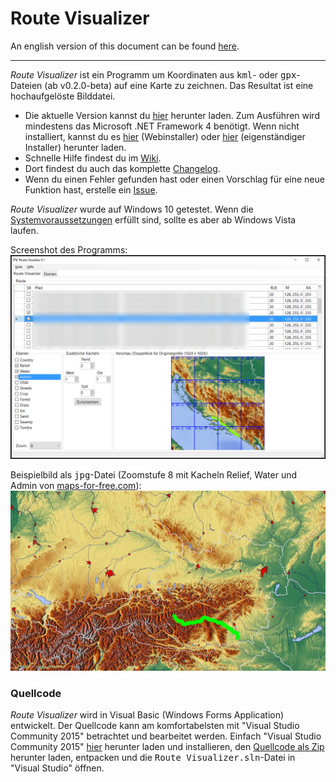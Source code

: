 # Route Visualizer

An english version of this document can be found [here](https://github.com/DAccord/Route-Visualizer/blob/master/Readme%20EN.md).

***

*Route Visualizer* ist ein Programm um Koordinaten aus <tt>kml</tt>- oder <tt>gpx</tt>-Dateien (ab v0.2.0-beta) auf eine Karte zu zeichnen. Das Resultat ist eine hochaufgelöste Bilddatei.

* Die aktuelle Version kannst du [hier](https://github.com/DAccord/Route-Visualizer/releases/latest) herunter laden. Zum Ausführen wird mindestens das Microsoft .NET Framework 4 benötigt. Wenn nicht installiert, kannst du es [hier](https://www.microsoft.com/de-de/download/details.aspx?id=17851) (Webinstaller) oder [hier](https://www.microsoft.com/de-de/download/details.aspx?id=17718) (eigenständiger Installer) herunter laden.
* Schnelle Hilfe findest du im [Wiki](https://github.com/DAccord/Route-Visualizer/wiki).
* Dort findest du auch das komplette [Changelog](https://github.com/DAccord/Route-Visualizer/wiki/Changelog).
* Wenn du einen Fehler gefunden hast oder einen Vorschlag für eine neue Funktion hast, erstelle ein [Issue](https://github.com/DAccord/Route-Visualizer/issues).

*Route Visualizer* wurde auf Windows 10 getestet. Wenn die [Systemvoraussetzungen](https://github.com/DAccord/Route-Visualizer/wiki/Systemvoraussetzungen) erfüllt sind, sollte es aber ab Windows Vista laufen.

Screenshot des Programms:  
![Screenshot](https://raw.githubusercontent.com/DAccord/Route-Visualizer/master/Route%20Visualizer/Help/Images/Screenshot.png)

Beispielbild als <tt>jpg</tt>-Datei (Zoomstufe 8 mit Kacheln Relief, Water und Admin von [maps-for-free.com](http://maps-for-free.com/)):
![Beispielbild](https://raw.githubusercontent.com/DAccord/Route-Visualizer/master/Route%20Visualizer/Help/Images/Testbild.jpg)

### Quellcode
*Route Visualizer* wird in Visual Basic (Windows Forms Application) entwickelt. Der Quellcode kann am komfortabelsten mit "Visual Studio Community 2015" betrachtet und bearbeitet werden. Einfach "Visual Studio Community 2015" [hier](https://www.visualstudio.com/de-de/downloads/download-visual-studio-vs.aspx) herunter laden und installieren, den [Quellcode als Zip](https://github.com/DAccord/Route-Visualizer/archive/master.zip) herunter laden, entpacken und die <tt>Route Visualizer.sln</tt>-Datei in "Visual Studio" öffnen.
